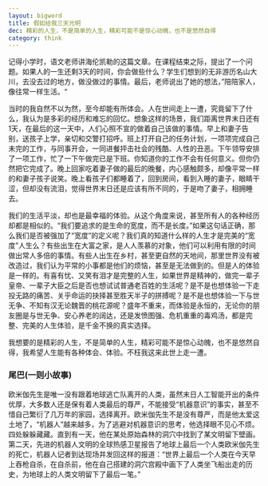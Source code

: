 ```yaml
---
layout: bigword
title: 假如给我三天光明
dec: 精彩的人生，不是简单的人生，精彩可能不是惊心动魄，也不是悠然自得
category: think
---
```


记得小学时，语文老师讲海伦凯勒的这篇文章。在课程结束之际，提出了一个问题。如果人的一生还剩3天的时间，你会做些什么？学生们想到的无非游历名山大川，去没去过的地方，做没做过的事情。最后，老师说出了她的想法，”陪陪家人，像往常一样生活。“

当时的我自然不以为然，至今却能有所体会。人在世间走上一遭，究竟留下了什么，我认为是多彩的经历和难忘的回忆。想象这样的场景，我们距离世界末日还有1天，在最后的这一天中，人们心照不宣的做着自己该做的事情。早上和妻子告别，送孩子上学，亲切和交警打招呼。班上打开自己的任务计划，一项项完成自己未完的工作，与同事开会，一同进餐抨击社会的残酷、人性的丑恶。下午领导安排了一项工作，忙了一下午做完已是下班。你知道你的工作不会有任何意义。但你仍然把它完成了。晚上回家吃着妻子做的最后的晚餐，内心感触颇多，却像平常一样的和妻子孩子说笑。晚上看孩子们都睡着了，回到房间，看到入睡的妻子，眼睛干涩，但却没有流泪，觉得世界末日还是应该有所不同的，于是吻了妻子，相拥睡去。

我们的生活平淡，却也是最幸福的体验。从这个角度来说，甚至所有人的各种经历却都是相似的。“我们要追求的是生命的宽度，而不是长度。”如果这句话正确，那么我们是否被强加了“宽度”的定义呢？我们真的知道什么样的人生才是完美的“宽度”人生么？有些出生在大富之家，是人人羡慕的对象，他们可以利用有限的时间做出常人多倍的事情。有些人出生在乡村，甚至更自然的天地间，那里世界没有被改造过，我们认为平常的小事都是他们的烦恼，甚至是无法做到的。但是人的体验是一样的。有喜有忧、又笑有泪才是完整的人生，如果世界是精神的，做完一辈子皇帝、一辈子大臣之后是否也想试试普通老百姓的生活呢？是不是也想体验一下走投无路的痛苦、关乎命运的抉择甚至胜天半子的拼搏呢？是不是也想体验一下与世无争、不知有汉无论魏晋的桃花源呢？盛年不重来，而体验是永恒的，无论你的朋友圈是与世无争、安心养老的阔达，还是发愤图强、危机重重的毒鸡汤，都是完整、完美的人生体验，是千金不换的真实选择。

我想要的是精彩的人生，不是简单的人生，精彩可能不是惊心动魄，也不是悠然自得，我希望人生能有各种体会、体验。不枉我这来此世上走一遭。

### 尾巴(一则小故事)

欧米伽先生是唯一没有跟着地球逃亡队离开的人类，虽然末日人工智能开出的条件优厚，大多数人还是保有着人类最后的尊严，不能接受“机器意识”的事实，甚至不惜自己繁衍了几万年的家园，选择离开。欧米伽先生不是没有尊严，而是他太爱这土地了，“机器人”越来越多，为了逃避对机器意识的思考，他选择眼不见心不烦。四处躲躲藏藏。直到有一天，他在某处原始森林的洞穴中找到了某文明留下壁画。第二天，先进的机器人文明的全球热感卫星报告了地球上最后一个人类欧米伽先生的死亡，机器人记者到达现场并发回这样的报道：“世界上最后一个人类在今天早上吞枪自杀，在自杀前，他在自己搭建的洞穴宫殿中画下了人类坐飞船出走的历史，为地球上的人类文明留下了最后一笔。”

